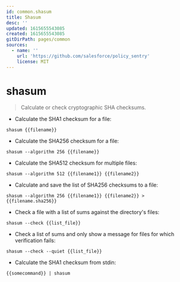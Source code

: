 ```yaml
---
id: common.shasum
title: Shasum
desc: ''
updated: 1615655543085
created: 1615655543085
gitDirPath: pages/common
sources:
  - name: ''
    url: 'https://github.com/salesforce/policy_sentry'
    license: MIT
---
```

# shasum

> Calculate or check cryptographic SHA checksums.

- Calculate the SHA1 checksum for a file:

`shasum {{filename}}`

- Calculate the SHA256 checksum for a file:

`shasum --algorithm 256 {{filename}}`

- Calculate the SHA512 checksum for multiple files:

`shasum --algorithm 512 {{filename1}} {{filename2}}`

- Calculate and save the list of SHA256 checksums to a file:

`shasum --algorithm 256 {{filename1}} {{filename2}} > {{filename.sha256}}`

- Check a file with a list of sums against the directory's files:

`shasum --check {{list_file}}`

- Check a list of sums and only show a message for files for which verification fails:

`shasum --check --quiet {{list_file}}`

- Calculate the SHA1 checksum from stdin:

`{{somecommand}} | shasum`

